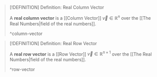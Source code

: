 >[!DEFINITION] Definition: Real Column Vector
>
>A **real column vector** is a [[Column Vector]] $\vec{v} \in \mathbb{R}^n$ over the [[The Real Numbers|field of the real numbers]].
>
>^column-vector
>

>[!DEFINITION] Definition: Real Row Vector
>
>A **real row vector** is a [[Row Vector]] $\vec{v} \in \mathbb{R}^{n \times 1}$ over the [[The Real Numbers|field of the real numbers]].
>
>^row-vector
>